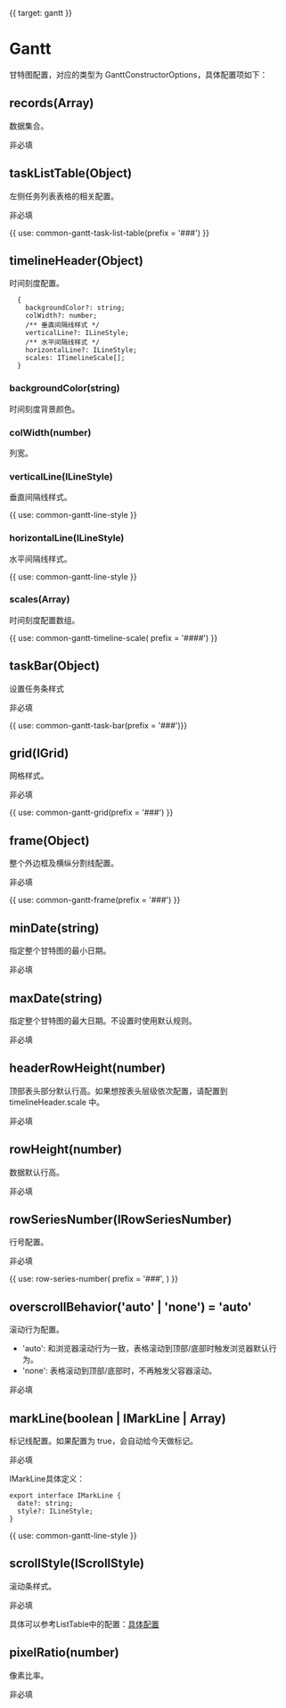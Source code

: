 {{ target: gantt }}
# Gantt

甘特图配置，对应的类型为 GanttConstructorOptions，具体配置项如下：

## records(Array)

数据集合。

非必填

## taskListTable(Object)

左侧任务列表表格的相关配置。

非必填

{{ use: common-gantt-task-list-table(prefix = '###') }}

## timelineHeader(Object)

时间刻度配置。
```
  {
    backgroundColor?: string;
    colWidth?: number;
    /** 垂直间隔线样式 */
    verticalLine?: ILineStyle;
    /** 水平间隔线样式 */
    horizontalLine?: ILineStyle;
    scales: ITimelineScale[];
  }
```
### backgroundColor(string)

时间刻度背景颜色。

### colWidth(number)

列宽。

### verticalLine(ILineStyle)

垂直间隔线样式。

{{ use: common-gantt-line-style }}

### horizontalLine(ILineStyle)

水平间隔线样式。

{{ use: common-gantt-line-style }}

### scales(Array<ITimelineScale>)

时间刻度配置数组。

{{ use: common-gantt-timeline-scale( prefix = '####') }}

## taskBar(Object)

设置任务条样式

非必填

{{ use: common-gantt-task-bar(prefix = '###')}}



## grid(IGrid)

网格样式。

非必填

{{ use: common-gantt-grid(prefix = '###') }}

## frame(Object)

整个外边框及横纵分割线配置。

非必填

{{ use: common-gantt-frame(prefix = '###') }}

## minDate(string)

指定整个甘特图的最小日期。

非必填

## maxDate(string)

指定整个甘特图的最大日期。不设置时使用默认规则。

非必填

## headerRowHeight(number)

顶部表头部分默认行高。如果想按表头层级依次配置，请配置到 timelineHeader.scale 中。

非必填

## rowHeight(number)

数据默认行高。

非必填

## rowSeriesNumber(IRowSeriesNumber)

行号配置。

非必填

{{ use: row-series-number(
    prefix = '###',
) }}


## overscrollBehavior('auto' | 'none') = 'auto'

滚动行为配置。
- 'auto': 和浏览器滚动行为一致，表格滚动到顶部/底部时触发浏览器默认行为。
- 'none': 表格滚动到顶部/底部时，不再触发父容器滚动。

非必填

## markLine(boolean | IMarkLine | Array<IMarkLine>)

标记线配置。如果配置为 true，会自动给今天做标记。

非必填

IMarkLine具体定义：

```
export interface IMarkLine {
  date?: string;
  style?: ILineStyle;
}
```
{{ use: common-gantt-line-style }}

## scrollStyle(IScrollStyle)

滚动条样式。

非必填

具体可以参考ListTable中的配置：[具体配置](./ListTable#theme.scrollStyle)

## pixelRatio(number)

像素比率。

非必填
